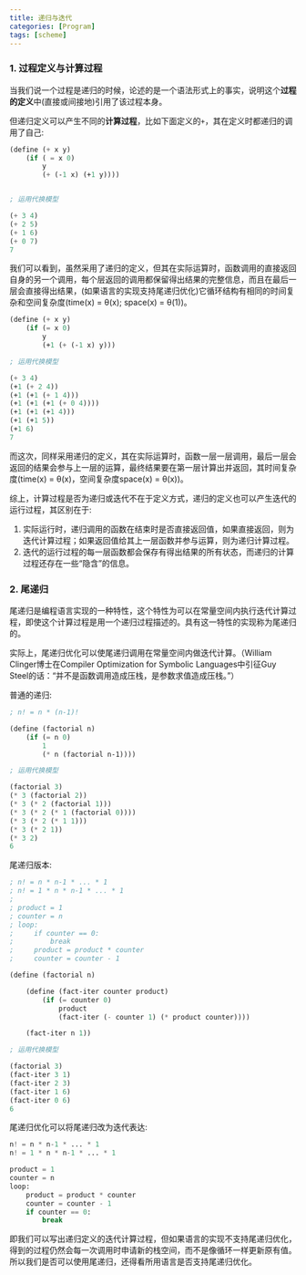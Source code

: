 ```yaml
---
title: 递归与迭代
categories: [Program]
tags: [scheme]
---
```


### 1. 过程定义与计算过程

当我们说一个过程是递归的时候，论述的是一个语法形式上的事实，说明这个**过程的定义**中(直接或间接地)引用了该过程本身。

但递归定义可以产生不同的**计算过程**，比如下面定义的`+`，其在定义时都递归的调用了自己:

``` scheme
(define (+ x y)
    (if ( = x 0)
        y
        (+ (-1 x) (+1 y))))


; 运用代换模型

(+ 3 4)
(+ 2 5)
(+ 1 6)
(+ 0 7)
7
```

我们可以看到，虽然采用了递归的定义，但其在实际运算时，函数调用的直接返回自身的另一个调用，每个层返回的调用都保留得出结果的完整信息，而且在最后一层会直接得出结果，(如果语言的实现支持尾递归优化)它循环结构有相同的时间复杂和空间复杂度(time(x) = θ(x); space(x) = θ(1))。

``` scheme
(define (+ x y)
    (if (= x 0)
        y
        (+1 (+ (-1 x) y)))

; 运用代换模型

(+ 3 4)
(+1 (+ 2 4))
(+1 (+1 (+ 1 4)))
(+1 (+1 (+1 (+ 0 4))))
(+1 (+1 (+1 4)))
(+1 (+1 5))
(+1 6)
7
```

而这次，同样采用递归的定义，其在实际运算时，函数一层一层调用，最后一层会返回的结果会参与上一层的运算，最终结果要在第一层计算出并返回，其时间复杂度(time(x) = θ(x)，空间复杂度space(x) = θ(x))。

综上，计算过程是否为递归或迭代不在于定义方式，递归的定义也可以产生迭代的运行过程，其区别在于:

1. 实际运行时，递归调用的函数在结束时是否直接返回值，如果直接返回，则为迭代计算过程；如果返回值给其上一层函数并参与运算，则为递归计算过程。
2. 迭代的运行过程的每一层函数都会保存有得出结果的所有状态，而递归的计算过程还存在一些“隐含”的信息。

### 2. 尾递归

尾递归是编程语言实现的一种特性，这个特性为可以在常量空间内执行迭代计算过程，即使这个计算过程是用一个递归过程描述的。具有这一特性的实现称为尾递归的。

实际上，尾递归优化可以使尾递归调用在常量空间内做迭代计算。（William Clinger博士在Compiler Optimization for Symbolic Languages中引征Guy Steel的话：“并不是函数调用造成压栈，是参数求值造成压栈。”）

普通的递归:

``` scheme
; n! = n * (n-1)!

(define (factorial n)
    (if (= n 0)
        1
        (* n (factorial n-1))))

; 运用代换模型

(factorial 3)
(* 3 (factorial 2))
(* 3 (* 2 (factorial 1)))
(* 3 (* 2 (* 1 (factorial 0))))
(* 3 (* 2 (* 1 1)))
(* 3 (* 2 1))
(* 3 2)
6
```

尾递归版本:

``` scheme
; n! = n * n-1 * ... * 1
; n! = 1 * n * n-1 * ... * 1
;
; product = 1
; counter = n
; loop:
;     if counter == 0:
;         break
;     product = product * counter
;     counter = counter - 1

(define (factorial n)

    (define (fact-iter counter product)
        (if (= counter 0)
            product
            (fact-iter (- counter 1) (* product counter))))

    (fact-iter n 1))

; 运用代换模型

(factorial 3)
(fact-iter 3 1)
(fact-iter 2 3)
(fact-iter 1 6)
(fact-iter 0 6)
6
```

尾递归优化可以将尾递归改为迭代表达:

``` python
n! = n * n-1 * ... * 1
n! = 1 * n * n-1 * ... * 1

product = 1
counter = n
loop:
    product = product * counter
    counter = counter - 1
    if counter == 0:
        break
```

即我们可以写出递归定义的迭代计算过程，但如果语言的实现不支持尾递归优化，得到的过程仍然会每一次调用时申请新的栈空间，而不是像循环一样更新原有值。所以我们是否可以使用尾递归，还得看所用语言是否支持尾递归优化。

